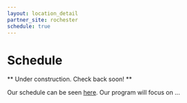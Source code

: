 ```yaml
---
layout: location_detail
partner_site: rochester
schedule: true
---
```


# Schedule

** Under construction. Check back soon! **

Our schedule can be seen [here](https://www.google.com). Our program will focus on ...

